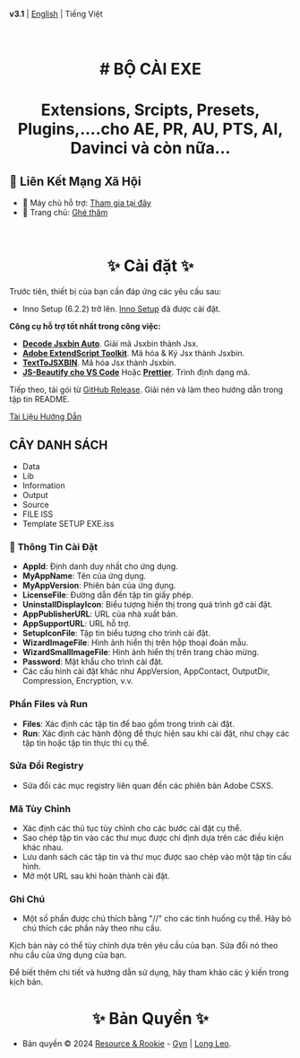 **v3.1** | [English](./readme.md) | Tiếng Việt

<h1 align="center">
  <br>
# BỘ CÀI EXE
  <br>
<h1>
<p align="center">Extensions, Srcipts, Presets, Plugins,....cho AE, PR, AU, PTS, AI, Davinci và còn nữa...</p>  

## 🔗 Liên Kết Mạng Xã Hội

- 🤝 Máy chủ hỗ trợ: [Tham gia tại đây](https://discord.gg/resource-rookie-r-1154264290535161876)
- 🐳 Trang chủ: [Ghé thăm](https://www.facebook.com/ResourceRookie2023)

<br>
<h1 align="center"> ✨ Cài đặt ✨ </h1>

Trước tiên, thiết bị của bạn cần đáp ứng các yêu cầu sau:

- Inno Setup (6.2.2) trở lên. [Inno Setup](https://jrsoftware.org/download.php/is.exe) đã được cài đặt.

**Công cụ hỗ trợ tốt nhất trong công việc:**
- **[Decode Jsxbin Auto]()**. Giải mã Jsxbin thành Jsx.
- **[Adobe ExtendScript Toolkit]()**. Mã hóa & Ký Jsx thành Jsxbin.
- **[TextToJSXBIN](vscode:extension/motionland.texttojsxbin)**. Mã hóa Jsx thành Jsxbin.
- **[JS-Beautify cho VS Code](vscode:extension/vsce-toolroom.vscode-beautify)** Hoặc **[Prettier](https://prettier.io/docs/en/install)**. Trình định dạng mã.

Tiếp theo, tải gói từ [GitHub Release](https://github.com/LongLeo287/RR_EXE-Setup/releases). Giải nén và làm theo hướng dẫn trong tập tin README.

[Tài Liệu Hướng Dẫn](./docs/Documention.pdf)

## CÂY DANH SÁCH
- Data
- Lib
- Information
- Output
- Source
- FILE ISS
- Template SETUP EXE.iss


### 🚀 **Thông Tin Cài Đặt**

- **AppId**: Định danh duy nhất cho ứng dụng.
- **MyAppName**: Tên của ứng dụng.
- **MyAppVersion**: Phiên bản của ứng dụng.
- **LicenseFile**: Đường dẫn đến tập tin giấy phép.
- **UninstallDisplayIcon**: Biểu tượng hiển thị trong quá trình gỡ cài đặt.
- **AppPublisherURL**: URL của nhà xuất bản.
- **AppSupportURL**: URL hỗ trợ.
- **SetupIconFile**: Tập tin biểu tượng cho trình cài đặt.
- **WizardImageFile**: Hình ảnh hiển thị trên hộp thoại đoán mẫu.
- **WizardSmallImageFile**: Hình ảnh hiển thị trên trang chào mừng.
- **Password**: Mật khẩu cho trình cài đặt.
- Các cấu hình cài đặt khác như AppVersion, AppContact, OutputDir, Compression, Encryption, v.v.

### Phần Files và Run

- **Files**: Xác định các tập tin để bao gồm trong trình cài đặt.
- **Run**: Xác định các hành động để thực hiện sau khi cài đặt, như chạy các tập tin hoặc tập tin thực thi cụ thể.

### Sửa Đổi Registry

- Sửa đổi các mục registry liên quan đến các phiên bản Adobe CSXS.

### Mã Tùy Chỉnh

- Xác định các thủ tục tùy chỉnh cho các bước cài đặt cụ thể.
- Sao chép tập tin vào các thư mục được chỉ định dựa trên các điều kiện khác nhau.
- Lưu danh sách các tập tin và thư mục được sao chép vào một tập tin cấu hình.
- Mở một URL sau khi hoàn thành cài đặt.

### **Ghi Chú**

- Một số phần được chú thích bằng "//" cho các tình huống cụ thể. Hãy bỏ chú thích các phần này theo nhu cầu.

Kịch bản này có thể tùy chỉnh dựa trên yêu cầu của bạn. Sửa đổi nó theo nhu cầu của ứng dụng của bạn.

Để biết thêm chi tiết và hướng dẫn sử dụng, hãy tham khảo các ý kiến trong kịch bản.
<br>

<h1 align="center"> ✨ Bản Quyền ✨ </h1>

- Bản quyền © 2024 [Resource & Rookie](https://www.facebook.com/ResourceRookie2023) - [Gyn](https://www.facebook.com/gyginee/) | [Long Leo](https://www.facebook.com/LongLeo97/).
